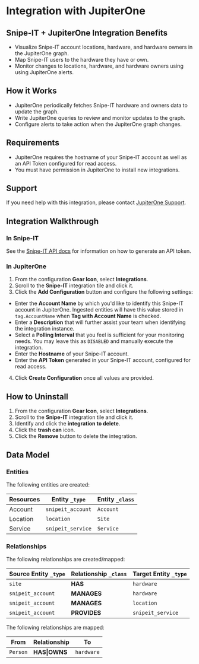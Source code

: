 # Integration with JupiterOne

## Snipe-IT + JupiterOne Integration Benefits

- Visualize Snipe-IT account locations, hardware, and hardware owners in the
  JupiterOne graph.
- Map Snipe-IT users to the hardware they have or own.
- Monitor changes to locations, hardware, and hardware owners using using
  JupiterOne alerts.

## How it Works

- JupiterOne periodically fetches Snipe-IT hardware and owners data to update the graph.
- Write JupiterOne queries to review and monitor updates to the graph.
- Configure alerts to take action when the JupiterOne graph changes.

## Requirements

- JupiterOne requires the hostname of your Snipe-IT account as well as an 
API Token configured for read access.
- You must have permission in JupiterOne to install new integrations.

## Support

If you need help with this integration, please contact
[JupiterOne Support](https://support.jupiterone.io).

## Integration Walkthrough

### In Snipe-IT

See the [Snipe-IT API docs](https://snipe-it.readme.io/reference) for information
on how to generate an API token.

### In JupiterOne

1. From the configuration **Gear Icon**, select **Integrations**.
2. Scroll to the **Snipe-IT** integration tile and click it.
3. Click the **Add Configuration** button and configure the following settings:
- Enter the **Account Name** by which you'd like to identify this Snipe-IT
   account in JupiterOne. Ingested entities will have this value stored in
   `tag.AccountName` when **Tag with Account Name** is checked.
- Enter a **Description** that will further assist your team when identifying
   the integration instance.
- Select a **Polling Interval** that you feel is sufficient for your monitoring
   needs. You may leave this as `DISABLED` and manually execute the integration.
- Enter the **Hostname** of your Snipe-IT account.
- Enter the **API Token** generated in your Snipe-IT account, configured for
read access.
4. Click **Create Configuration** once all values are provided.

## How to Uninstall

1. From the configuration **Gear Icon**, select **Integrations**.
2. Scroll to the **Snipe-IT** integration tile and click it.
3. Identify and click the **integration to delete**.
4. Click the **trash can** icon.
5. Click the **Remove** button to delete the integration.

<!-- {J1_DOCUMENTATION_MARKER_START} -->
<!--
********************************************************************************
NOTE: ALL OF THE FOLLOWING DOCUMENTATION IS GENERATED USING THE
"j1-integration document" COMMAND. DO NOT EDIT BY HAND! PLEASE SEE THE DEVELOPER
DOCUMENTATION FOR USAGE INFORMATION:

https://github.com/JupiterOne/sdk/blob/master/docs/integrations/development.md
********************************************************************************
-->

## Data Model

### Entities

The following entities are created:

| Resources | Entity `_type`    | Entity `_class` |
| --------- | ----------------- | --------------- |
| Account   | `snipeit_account` | `Account`       |
| Location  | `location`        | `Site`          |
| Service   | `snipeit_service` | `Service`       |

### Relationships

The following relationships are created/mapped:

| Source Entity `_type` | Relationship `_class` | Target Entity `_type` |
| --------------------- | --------------------- | --------------------- |
| `site`                | **HAS**               | `hardware`            |
| `snipeit_account`     | **MANAGES**           | `hardware`            |
| `snipeit_account`     | **MANAGES**           | `location`            |
| `snipeit_account`     | **PROVIDES**          | `snipeit_service`     |

<!--
********************************************************************************
END OF GENERATED DOCUMENTATION AFTER BELOW MARKER
********************************************************************************
-->
<!-- {J1_DOCUMENTATION_MARKER_END} -->

The following relationships are mapped:

| From     | Relationship  | To         |
| -------- | ------------- | ---------- |
| `Person` | **HAS\|OWNS** | `hardware` |

[1]: https://snipe-it.readme.io/reference
